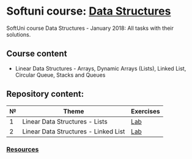 # Softuni course: [Data Structures](https://softuni.bg/trainings/1857/data-structures-january-2018)
SoftUni course Data Structures - January 2018: All tasks with their solutions.

## Course content

- Linear Data Structures - Arrays, Dynamic Arrays (Lists), Linked List, Circular Queue, Stacks and Queues

## Repository content:

№  |Theme                                  | Exercises
---|---------------------------------------|----------
1  |Linear Data Structures - Lists         | [Lab](https://github.com/dobroslav-atanasov/Data-Structures/tree/master/01.%20LinearDataStructuresLists-Lab)
2  |Linear Data Structures - Linked List   | [Lab](https://github.com/dobroslav-atanasov/Data-Structures/tree/master/02.%20LinearDataStructuresLinkedList-Lab)

### [Resources](https://github.com/dobroslav-atanasov/Data-Structures/tree/master/Resources)